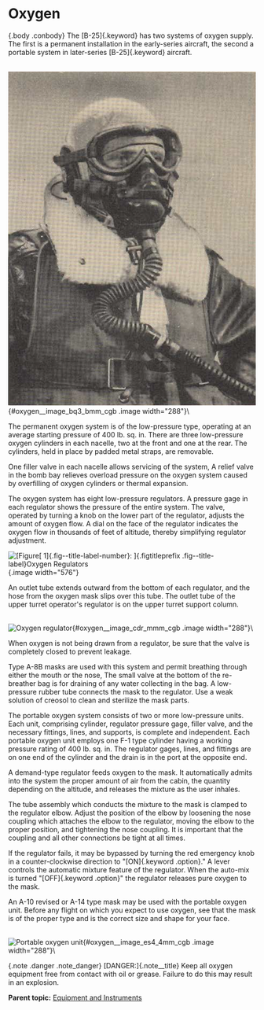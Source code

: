 
Oxygen
======

 {.body .conbody}
The [B-25]{.keyword} has two systems of oxygen supply. The first is a
permanent installation in the early-series aircraft, the second a
portable system in later-series [B-25]{.keyword} aircraft.

\
![Oxygen mask](../images/oxygen_mask.png){#oxygen__image_bq3_bmm_cgb
.image width="288"}\

The permanent oxygen system is of the low-pressure type, operating at an
average starting pressure of 400 lb. sq. in. There are three
low-pressure oxygen cylinders in each nacelle, two at the front and one
at the rear. The cylinders, held in place by padded metal straps, are
removable.

One filler valve in each nacelle allows servicing of the system, A
relief valve in the bomb bay relieves overload pressure on the oxygen
system caused by overfilling of oxygen cylinders or thermal expansion.

The oxygen system has eight low-pressure regulators. A pressure gage in
each regulator shows the pressure of the entire system. The valve,
operated by turning a knob on the lower part of the regulator, adjusts
the amount of oxygen flow. A dial on the face of the regulator indicates
the oxygen flow in thousands of feet of altitude, thereby simplifying
regulator adjustment.

![[Figure[ 1]{.fig--title-label-number}: ]{.figtitleprefix
.fig--title-label}Oxygen
Regulators](../images/oxygen_regulator_location.png){.image width="576"}

An outlet tube extends outward from the bottom of each regulator, and
the hose from the oxygen mask slips over this tube. The outlet tube of
the upper turret operator\'s regulator is on the upper turret support
column.

\
![Oxygen
regulator](../images/oxygen_regulator.png){#oxygen__image_cdr_mmm_cgb
.image width="288"}\

When oxygen is not being drawn from a regulator, be sure that the valve
is completely closed to prevent leakage.

Type A-8B masks are used with this system and permit breathing through
either the mouth or the nose, The small valve at the bottom of the
re-breather bag is for draining of any water collecting in the bag. A
low-pressure rubber tube connects the mask to the regulator. Use a weak
solution of creosol to clean and sterilize the mask parts.

The portable oxygen system consists of two or more low-pressure units.
Each unit, comprising cylinder, regulator pressure gage, filler valve,
and the necessary fittings, lines, and supports, is complete and
independent. Each portable oxygen unit employs one F-1 type cylinder
having a working pressure rating of 400 lb. sq. in. The regulator gages,
lines, and fittings are on one end of the cylinder and the drain is in
the port at the opposite end.

A demand-type regulator feeds oxygen to the mask. It automatically
admits into the system the proper amount of air from the cabin, the
quantity depending on the altitude, and releases the mixture as the user
inhales.

The tube assembly which conducts the mixture to the mask is clamped to
the regulator elbow. Adjust the position of the elbow by loosening the
nose coupling which attaches the elbow to the regulator, moving the
elbow to the proper position, and tightening the nose coupling. It is
important that the coupling and all other connections be tight at all
times.

If the regulator fails, it may be bypassed by turning the red emergency
knob in a counter-clockwise direction to \"[ON]{.keyword .option}.\" A
lever controls the automatic mixture feature of the regulator. When the
auto-mix is turned \"[OFF]{.keyword .option}\" the regulator releases
pure oxygen to the mask.

An A-10 revised or A-14 type mask may be used with the portable oxygen
unit. Before any flight on which you expect to use oxygen, see that the
mask is of the proper type and is the correct size and shape for your
face.

\
![Portable oxygen
unit](../images/oxygen_portable_unit.png){#oxygen__image_es4_4mm_cgb
.image width="288"}\

 {.note .danger .note_danger}
[DANGER:]{.note__title} Keep all oxygen equipment free from contact with
oil or grease. Failure to do this may result in an explosion.





**Parent topic:** [Equipment and
Instruments](../mdita/equipment_and_instruments.md "This section provides a survey of the key systems, equipment and instrumentation of the B-25 airplane.")



